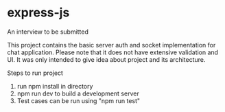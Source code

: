 # express-js
An interview to be submitted



This project contains the basic server auth and socket implementation for chat application. 
Please note that it does not have extensive validation and UI. It was only intended to give idea about project and its architecture.

Steps to run project
1. run npm install in directory
2. npm run dev to build a development server
3. Test cases can be run using "npm run test"

